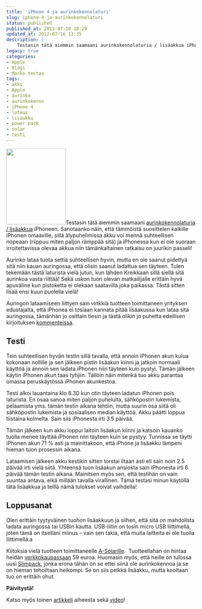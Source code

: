```yaml
---
title: 'iPhone 4 ja aurinkokennolaturi'
slug: iphone-4-ja-aurinkokennolaturi
status: published
published_at: 2011-07-10 10:29
updated_at: 2012-07-16 13:35
description: |
    Testasin tätä aiemmin saamaani aurinkokennolaturia / lisäakkua iPhoneen. Sanotaanko näin, että tämmöistä suosittelen kaikille iPhonen omaaville, sillä älypuhelimissa akku voi mennä suhteellisen nopeaan (riippuu miten paljon rämppää sitä) ja iPhonessa kun ei ole suoraan irroitettavissa olevaa akkua niin tämänkaltainen ratkaisu on juurikin passeli! Aurinko lataa tuota settiä suhteellisen hyvin, mutta en ole saanut pidettyä sitä… Jatka lukemista iPhone 4 ja aurinkokennolaturi
legacy: true
categories:
- Apple
- Blogi
- Marko testaa
tags:
- akku
- Apple
- aurinko
- aurinkokenno
- iPhone 4
- lataus
- lisäakku
- power pack
- solar
- testi
---
```


<p><a href="https://cdn.markokaartinen.net/uploads/2011/06/AM403DUO.jpg"><img loading="lazy" decoding="async" class="alignright size-full wp-image-2174" title="Etu- ja takapuoli" src="https://cdn.markokaartinen.net/uploads/2011/06/AM403DUO.jpg" alt="" width="158" height="202" /></a>Testasin tätä aiemmin saamaani <a href="https://markokaartinen.net/iphone-4-power-pack/">aurinkokennolaturia / lisäakkua</a> iPhoneen. Sanotaanko näin, että tämmöistä suosittelen kaikille iPhonen omaaville, sillä älypuhelimissa akku voi mennä suhteellisen nopeaan (riippuu miten paljon rämppää sitä) ja iPhonessa kun ei ole suoraan irroitettavissa olevaa akkua niin tämänkaltainen ratkaisu on juurikin passeli!</p>
<p>Aurinko lataa tuota settiä suhteellisen hyvin, mutta en ole saanut pidettyä sitä niin kauan auringossa, että olisin saanut ladattua sen täyteen. Tulen tekemään tästä laturista vielä jutun, kun lähden Kreikkaan sillä siellä sitä aurinkoa vasta riittää! Sekä uskon tuon olevan matkailijalle erittäin hyvä apuväline kun pistoketta ei olekaan saatavilla joka paikassa. Tästä sitten lisää ensi kuun puolella vielä!</p>
<p>Auringon lataamiseen liittyen sain vinkkiä tuotteen toimittaneen yrityksen edustajalta, että iPhonea ei tosiaan kannata pitää lisäakussa kun lataa sitä auringossa, tämänhän jo osittain tiesin ja tästä olikin jo puhetta edellisen kirjoituksen <a href="https://markokaartinen.net/iphone-4-power-pack/#comments">kommenteissa</a>.</p>
<h2>Testi</h2>
<p>Tein suhteellisen hyvän testin sillä tavalla, että annoin iPhonen akun kulua kokonaan nollille ja sen jälkeen pistin lisäakun kiinni ja jatkoin normaali käyttöä ja annoin sen ladata iPhonen niin täyteen kuin pystyi. Tämän jälkeen käytin iPhonen akun taas tyhjiin. Tällöin näin mitenkä tuo akku parantaa omassa peruskäytössä iPhonen akunkestoa.</p>
<p>Testi alkoi lauantaina klo 8.30 kun otin täyteen ladatun iPhonen pois laturista. En osaa sanoa miten paljon puheluita, sähköpostin lukemista, pelaamista yms. tämän testin aikana tehtiin, mutta suurin osa siitä oli sähköpostin lukemista ja sosiaalisen median käyttöä. Akku päätti loppua tiistaina kolmelta. Sain siis iPhonesta irti 3.5 päivää.</p>
<p>Tämän jälkeen kun akku loppui laitoin lisäakun kiinni ja katsoin kauanko tuolla menee täyttää iPhonen niin täyteen kuin se pystyy. Tunnissa se täytti iPhonen akun 71 % asti ja mainittakoon, että iPhone ja lisäakku lämpeni hieman tuon prosessin aikana.</p>
<p>Lataamisen jälkeen akku kestikin sitten torstai iltaan asti eli sain noin 2.5 päivää irti vielä siitä. Yhteensä tuon lisäakun ansiosta sain iPhonesta irti 6 päivää tämän testin aikana. Mainitsen myös sen, että testihän on vain suuntaa antava, eikä millään tavalla virallinen. Tämä testasi minun käytöllä tätä lisäakkua ja teillä nämä tulokset voivat vaihdella!</p>
<h2>Loppusanat</h2>
<p>Olen erittäin tyytyväinen tuohon lisäakkuun ja siihen, että sitä on mahdollsta ladata auringossa tai USBin kautta. USB-liitin on tosin micro USB liittimellä, joten tämä on itselläni miinus &#8211; vain sen takia, että muita laitteita ei ole tuolla liittimellä.a</p>
<p>Kiitoksia vielä tuotteen toimittaneelle <a href="http://a-solar.eu/" target="_blank">A-Solarille</a>.  Tuotteellahan on hintaa heidän <a href="http://a-solar.eu/EN/solar_chargers_%20super_charger_for_iphone4.htm" target="_blank">verkkokaupassaan</a> 59 euroa. Huomasin myös, että heille on tulossa uusi <a href="http://a-solar.eu/EN/slimpack_for_iphone_4.htm" target="_blank">Slimpack</a>, jonka erona tähän on se ettei siinä ole aurinkokennoa ja se on hieman tehoiltaan heikompi. Se on siis pelkkä lisäakku, mutta kooltaan tuo on erittäin ohut.</p>
<p><strong>Päivitystä!</strong></p>
<p>Katso myös toinen <a href="https://markokaartinen.net/iphone-4-power-pack/" target="_blank">artikkeli</a> aiheesta sekä <a href="https://markokaartinen.net/iphone-4-power-pack-video/" target="_blank">video</a>!</p>